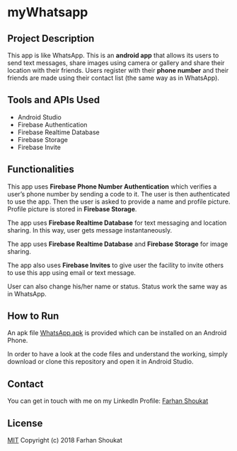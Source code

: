 # myWhatsapp

## Project Description
This app is like WhatsApp. This is an **android app** that allows its users to send text messages, share images using camera or gallery and share their location with their friends. Users register with their **phone number** and their friends are made using their contact list (the same way as in WhatsApp).

## Tools and APIs Used
* Android Studio
* Firebase Authentication
* Firebase Realtime Database
* Firebase Storage
* Firebase Invite


## Functionalities

This app uses **Firebase Phone Number Authentication** which verifies a user’s phone number by sending a code to it. The user is then authenticated to use the app. Then the user is asked to provide a name and profile picture. Profile picture is stored in **Firebase Storage**.

The app uses **Firebase Realtime Database** for text messaging and location sharing. In this way, user gets message instantaneously.

The app uses **Firebase Realtime Database** and **Firebase Storage** for image sharing.

The app also uses **Firebase Invites** to give user the facility to invite others to use this app using email or text message.

User can also change his/her name or status. Status work the same way as in WhatsApp.


## How to Run

An apk file [WhatsApp.apk](../master/WhatsApp.apk) is provided which can be installed on an Android Phone.

In order to have a look at the code files and understand the working, simply download or clone this repository and open it in Android Studio.


## Contact
You can get in touch with me on my LinkedIn Profile: [Farhan Shoukat](https://www.linkedin.com/in/farhan-shoukat-782542167/)


## License
[MIT](../master/LICENSE)
Copyright (c) 2018 Farhan Shoukat
